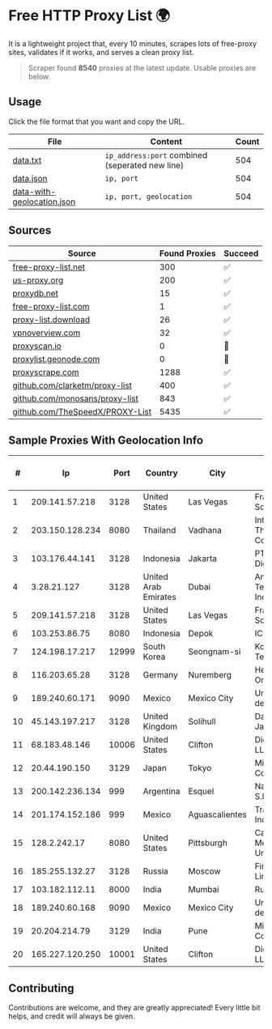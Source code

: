 
# Free HTTP Proxy List 🌍

It is a lightweight project that, every 10 minutes, scrapes lots of free-proxy sites, validates if it works, and serves a clean proxy list.


> Scraper found **8540** proxies at the latest update. Usable proxies are below.

## Usage

Click the file format that you want and copy the URL.


|File|Content|Count|
|----|-------|-----|
|[data.txt](https://raw.githubusercontent.com/themiralay/Proxy-List-World/master/data.txt)|`ip_address:port` combined (seperated new line)|504|
|[data.json](https://raw.githubusercontent.com/themiralay/Proxy-List-World/master/data.json)|`ip, port`|504|
|[data-with-geolocation.json](https://raw.githubusercontent.com/themiralay/Proxy-List-World/master/data-with-geolocation.json)|`ip, port, geolocation`|504|

## Sources

|Source|Found Proxies|Succeed|
|------|-------------|-------|
|[free-proxy-list.net](https://free-proxy-list.net)|300|✅|
|[us-proxy.org](https://www.us-proxy.org)|200|✅|
|[proxydb.net](http://proxydb.net)|15|✅|
|[free-proxy-list.com](https://free-proxy-list.com/?page=&port=&type%5B%5D=http&type%5B%5D=https&up_time=0&search=Search)|1|✅|
|[proxy-list.download](https://www.proxy-list.download/HTTP)|26|✅|
|[vpnoverview.com](https://vpnoverview.com/privacy/anonymous-browsing/free-proxy-servers)|32|✅|
|[proxyscan.io](https://www.proxyscan.io)|0|🚫|
|[proxylist.geonode.com](https://proxylist.geonode.com/api/proxy-list?limit=300&page=1&sort_by=lastChecked&sort_type=desc&protocols=http,https)|0|🚫|
|[proxyscrape.com](https://api.proxyscrape.com/v2/?request=displayproxies&protocol=http&timeout=10000&country=all&ssl=all&anonymity=all)|1288|✅|
|[github.com/clarketm/proxy-list](https://raw.githubusercontent.com/clarketm/proxy-list/master/proxy-list-raw.txt)|400|✅|
|[github.com/monosans/proxy-list](https://raw.githubusercontent.com/monosans/proxy-list/main/proxies/http.txt)|843|✅|
|[github.com/TheSpeedX/PROXY-List](https://raw.githubusercontent.com/TheSpeedX/PROXY-List/master/http.txt)|5435|✅|


## Sample Proxies With Geolocation Info

|#|Ip|Port|Country|City|Internet Service Provider|
|-|--|----|-------|----|-------------------------|
|1|209.141.57.218|3128|United States|Las Vegas|FranTech Solutions|
|2|203.150.128.234|8080|Thailand|Vadhana|Internet Thailand Company Ltd|
|3|103.176.44.141|3128|Indonesia|Jakarta|PT Era Digital Media|
|4|3.28.21.127|3128|United Arab Emirates|Dubai|Amazon Technologies Inc.|
|5|209.141.57.218|3128|United States|Las Vegas|FranTech Solutions|
|6|103.253.86.75|8080|Indonesia|Depok|ICONPLN|
|7|124.198.17.217|12999|South Korea|Seongnam-si|Korea Telecom|
|8|116.203.65.28|3128|Germany|Nuremberg|Hetzner Online GmbH|
|9|189.240.60.171|9090|Mexico|Mexico City|Uninet S.A. de C.V.|
|10|45.143.197.217|3128|United Kingdom|Solihull|Daniel Jackson|
|11|68.183.48.146|10006|United States|Clifton|DigitalOcean, LLC|
|12|20.44.190.150|3129|Japan|Tokyo|Microsoft Corporation|
|13|200.142.236.134|999|Argentina|Esquel|Nazareth S.R.L.|
|14|201.174.152.186|999|Mexico|Aguascalientes|Transtelco Inc|
|15|128.2.242.17|8080|United States|Pittsburgh|Carnegie Mellon University|
|16|185.255.132.27|3128|Russia|Moscow|First Server Limited|
|17|103.182.112.11|8000|India|Mumbai|Ruhi Infotech|
|18|189.240.60.168|9090|Mexico|Mexico City|Uninet S.A. de C.V.|
|19|20.204.214.79|3129|India|Pune|Microsoft Corporation|
|20|165.227.120.250|10001|United States|Clifton|DigitalOcean, LLC|



## Contributing

Contributions are welcome, and they are greatly appreciated! Every
little bit helps, and credit will always be given.

